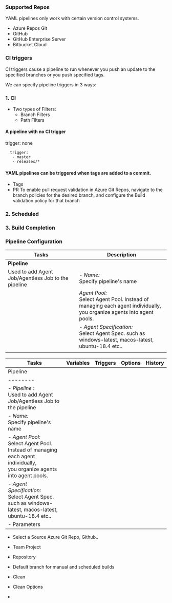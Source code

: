 ### Supported Repos
YAML pipelines only work with certain version control systems.
 - Azure Repos Git
 - GitHub
 - GitHub Enterprise Server
 - Bitbucket Cloud

### CI triggers
CI triggers cause a pipeline to run whenever you push an update to the specified branches or you push specified tags.

We can specify pipeline triggers in 3 ways:
### 1.  CI 
  - Two types of Filters:
    - Branch Filters
    - Path Filters

#### A pipeline with no CI trigger
trigger: none

```
  trigger:
   - master
   - releases/*
   ```
#### YAML pipelines can be triggered when tags are added to a commit.

- Tags
- PR
   To enable pull request validation in Azure Git Repos, navigate to the branch policies for the desired branch, and configure the Build validation policy for that branch

### 2. Scheduled
### 3. Build Completion

### Pipeline Configuration

|Tasks| **Description** |
|-----|-------------|
|**Pipeline**| |
|Used to add Agent Job/Agentless Job to the pipeline| - *Name:* <br /> Specify pipeline's name|
|| *Agent Pool:* <br /> Select Agent Pool.  Instead of managing each agent individually, <br /> you organize agents into agent pools.|
||- *Agent Specification:* <br /> Select Agent Spec. such as   windows-latest, macos-latest, ubuntu-18.4 etc..|
|||


|  Tasks | Variables   | Triggers    |Options |History|
|--------|-------------|-------------|--------|-------|
|Pipeline||||||
|--------||||||
|- *Pipeline* :<br />Used to add Agent Job/Agentless Job to the pipeline |             |             |        |       |
|   - *Name:* <br /> Specify pipeline's name|  |  || |
|   - *Agent Pool:* <br /> Select Agent Pool.  Instead of managing each agent individually, <br /> you organize agents into agent pools.|||||||
|   - *Agent Specification:* <br /> Select Agent Spec. such as   windows-latest, macos-latest, ubuntu-18.4 etc.. |||||
|   - Parameters|||||
- Select a Source 
   Azure Git Repo, Github..

- Team Project
   

- Repository
  

- Default branch for manual and scheduled builds

- Clean

- Clean Options

- 





